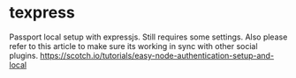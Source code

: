 # texpress
Passport local setup with expressjs. Still requires some settings. Also please refer to this article to make sure its working in sync with other social plugins.
https://scotch.io/tutorials/easy-node-authentication-setup-and-local
